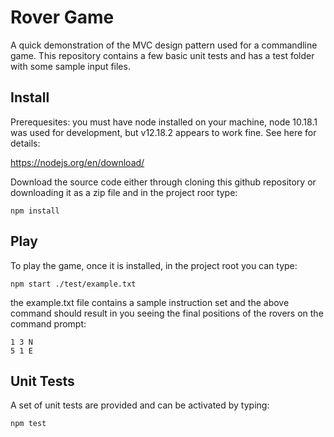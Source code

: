 # Rover Game

A quick demonstration of the MVC design pattern used for a commandline game. This repository contains a few basic unit tests and has a test folder with some sample input files.

## Install 

Prerequesites: you must have node installed on your machine, node 10.18.1 was used for development, but v12.18.2 appears to work fine. See here for details:

https://nodejs.org/en/download/

Download the source code either through cloning this github repository or downloading it as a zip file and in the project roor type:

    npm install

## Play

To play the game, once it is installed, in the project root you can type:

    npm start ./test/example.txt

the example.txt file contains a sample instruction set and the above command should result in you seeing the final positions of the rovers on the command prompt:

    1 3 N
    5 1 E

## Unit Tests

A set of unit tests are provided and can be activated by typing:

    npm test





